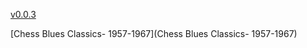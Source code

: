 [v0.0.3](https://github.com/littleflute/Chess-Blues/edit/master/README.md)

[Chess Blues Classics- 1957-1967](Chess Blues Classics- 1957-1967)
